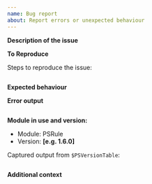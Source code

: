 ```yaml
---
name: Bug report
about: Report errors or unexpected behaviour
---
```


**Description of the issue**

<!-- A clear and concise description of what the bug is. -->

**To Reproduce**

Steps to reproduce the issue:

```powershell

```

**Expected behaviour**

<!-- A clear and concise description of what you expected to happen. -->

**Error output**

<!-- Capture any error messages and or verbose messages with `-Verbose`. -->

```text

```

**Module in use and version:**

- Module: PSRule
- Version: **[e.g. 1.6.0]**

Captured output from `$PSVersionTable`:

```text

```

**Additional context**

<!-- Add any other context about the problem here. -->
